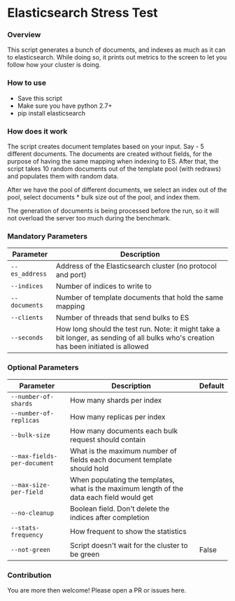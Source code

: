 # Elasticsearch Stress Test

### Overview
This script generates a bunch of documents, and indexes as much as it can to elasticsearch. While doing so, it prints out metrics to the screen to let you follow how your cluster is doing.

### How to use
* Save this script
* Make sure you have python 2.7+
* pip install elasticsearch

### How does it work
The script creates document templates based on your input. Say - 5 different documents.
The documents are created without fields, for the purpose of having the same mapping when indexing to ES.
After that, the script takes 10 random documents out of the template pool (with redraws) and populates them with random data.

After we have the pool of different documents, we select an index out of the pool, select documents * bulk size out of the pool, and index them.

The generation of documents is being processed before the run, so it will not overload the server too much during the benchmark.

### Mandatory Parameters
| Parameter | Description |
| --- | --- |
| `--es_address` | Address of the Elasticsearch cluster (no protocol and port) |
| `--indices` | Number of indices to write to |
| `--documents` | Number of template documents that hold the same mapping |
| `--clients` | Number of threads that send bulks to ES |
| `--seconds` | How long should the test run. Note: it might take a bit longer, as sending of all bulks who's creation has been initiated is allowed |


### Optional Parameters
| Parameter | Description | Default
| --- | --- | --- |
| `--number-of-shards` | How many shards per index | |
| `--number-of-replicas` | How many replicas per index | |
| `--bulk-size` | How many documents each bulk request should contain | |
| `--max-fields-per-document` | What is the maximum number of fields each document template should hold | |
| `--max-size-per-field` | When populating the templates, what is the maximum length of the data each field would get | |
| `--no-cleanup` | Boolean field. Don't delete the indices after completion | |
| `--stats-frequency` | How frequent to show the statistics | |
| `--not-green` | Script doesn't wait for the cluster to be green | False

### Contribution
You are more then welcome!
Please open a PR or issues here.

